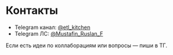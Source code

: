 # Контакты

- Telegram канал: [@etl_kitchen](https://t.me/etl_kitchen)
- Telegram ЛС: [@Mustafin_Ruslan_F](https://t.me/Mustafin_Ruslan_F)

Если есть идеи по коллаборациям или вопросы — пиши в ТГ.

